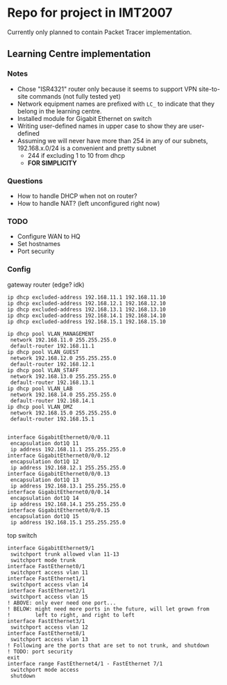 # Repo for project in IMT2007

Currently only planned to contain Packet Tracer implementation.

## Learning Centre implementation

### Notes

* Chose "ISR4321" router only because it seems to support VPN site-to-site commands (not fully tested yet)
* Network equipment names are prefixed with `LC_` to indicate that they belong in the learning centre.
* Installed module for Gigabit Ethernet on switch
* Writing user-defined names in upper case to show they are user-defined
* Assuming we will never have more than 254 in any of our subnets, 192.168.x.0/24 is a convenient and pretty subnet 
    * 244 if excluding 1 to 10 from dhcp
    * **FOR SIMPLICITY**

### Questions

* How to handle DHCP when not on router?
* How to handle NAT? (left unconfigured right now)

### TODO

* Configure WAN to HQ
* Set hostnames
* Port security

### Config

gateway router (edge? idk)
```cisco
ip dhcp excluded-address 192.168.11.1 192.168.11.10
ip dhcp excluded-address 192.168.12.1 192.168.12.10
ip dhcp excluded-address 192.168.13.1 192.168.13.10
ip dhcp excluded-address 192.168.14.1 192.168.14.10
ip dhcp excluded-address 192.168.15.1 192.168.15.10

ip dhcp pool VLAN_MANAGEMENT
 network 192.168.11.0 255.255.255.0
 default-router 192.168.11.1
ip dhcp pool VLAN_GUEST
 network 192.168.12.0 255.255.255.0
 default-router 192.168.12.1
ip dhcp pool VLAN_STAFF
 network 192.168.13.0 255.255.255.0
 default-router 192.168.13.1
ip dhcp pool VLAN_LAB
 network 192.168.14.0 255.255.255.0
 default-router 192.168.14.1
ip dhcp pool VLAN_DMZ
 network 192.168.15.0 255.255.255.0
 default-router 192.168.15.1


interface GigabitEthernet0/0/0.11
 encapsulation dot1Q 11
 ip address 192.168.11.1 255.255.255.0
interface GigabitEthernet0/0/0.12
 encapsulation dot1Q 12
 ip address 192.168.12.1 255.255.255.0
interface GigabitEthernet0/0/0.13
 encapsulation dot1Q 13
 ip address 192.168.13.1 255.255.255.0
interface GigabitEthernet0/0/0.14
 encapsulation dot1Q 14
 ip address 192.168.14.1 255.255.255.0
interface GigabitEthernet0/0/0.15
 encapsulation dot1Q 15
 ip address 192.168.15.1 255.255.255.0
```

top switch
```cisco
interface GigabitEthernet9/1
 switchport trunk allowed vlan 11-13
 switchport mode trunk
interface FastEthernet0/1
 switchport access vlan 11
interface FastEthernet1/1
 switchport access vlan 14
interface FastEthernet2/1
 switchport access vlan 15
! ABOVE: only ever need one port...
! BELOW: might need more ports in the future, will let grown from 
!        left to right, and right to left
interface FastEthernet3/1
 switchport access vlan 12
interface FastEthernet8/1
 switchport access vlan 13
! Following are the ports that are set to not trunk, and shutdown
! TODO: port security
exit
interface range FastEthernet4/1 - FastEthernet 7/1
 switchport mode access
 shutdown
```
